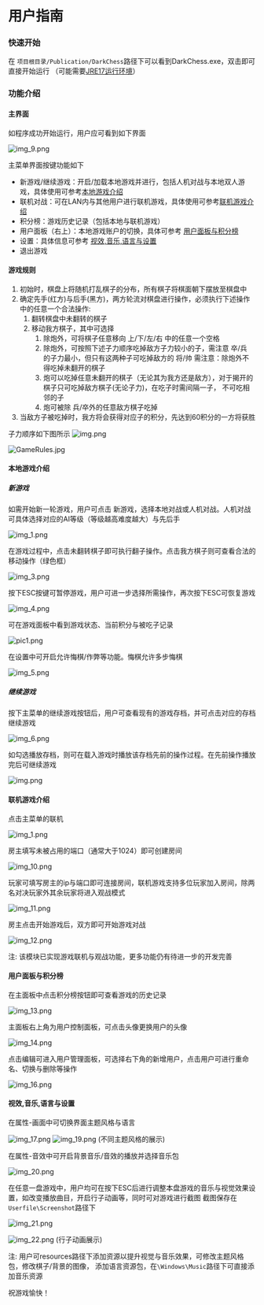 # 用户指南

### 快速开始

在 ```项目根目录/Publication/DarkChess```路径下可以看到DarkChess.exe，双击即可直接开始运行
（可能需要[JRE17运行环境](https://www.oracle.com/java/technologies/downloads/#java17)）

### 功能介绍

#### 主界面

如程序成功开始运行，用户应可看到如下界面

![img_9.png](Pic/doc_img/img_9.png)

主菜单界面按键功能如下

- 新游戏/继续游戏：开启/加载本地游戏并进行，包括人机对战与本地双人游戏，具体使用可参考[本地游戏介绍](#本地游戏介绍)
- 联机对战：可在LAN内与其他用户进行联机游戏，具体使用可参考[联机游戏介绍](#联机游戏介绍)
- 积分榜：游戏历史记录（包括本地与联机游戏）
- 用户面板（右上）：本地游戏账户的切换，具体可参考 [用户面板与积分榜](#用户面板与积分榜)
- 设置：具体信息可参考 [视效,音乐,语言与设置](#视效音乐语言与设置)
- 退出游戏

#### 游戏规则

1. 初始时，棋盘上将随机打乱棋子的分布，所有棋子将棋面朝下摆放至棋盘中
2. 确定先手(红方)与后手(黑方)，两方轮流对棋盘进行操作，必须执行下述操作中的任意一个合法操作:
    1. 翻转棋盘中未翻转的棋子
    2. 移动我方棋子，其中可选择
        1. 除炮外，可将棋子任意移向 上/下/左/右 中的任意一个空格
        2. 除炮外，可按照下述子力顺序吃掉敌方子力较小的子，需注意 卒/兵 的子力最小，但只有这两种子可吃掉敌方的 将/帅
           需注意：除炮外不得吃掉未翻开的棋子
        3. 炮可以吃掉任意未翻开的棋子（无论其为我方还是敌方），对于揭开的棋子只可吃掉敌方棋子(无论子力)，在吃子时需间隔一子，
           不可吃相邻的子
        4. 炮可被除 兵/卒外的任意敌方棋子吃掉
3. 当敌方子被吃掉时，我方将会获得对应子的积分，先达到60积分的一方将获胜

子力顺序如下图所示
![img.png](Pic/doc_img/img.png)

![GameRules.jpg](Pic%2FGameRules.jpg)

#### 本地游戏介绍

##### 新游戏

如需开始新一轮游戏，用户可点击 新游戏，选择本地对战或人机对战。人机对战可具体选择对应的AI等级（等级越高难度越大）与先后手

![img_1.png](Pic/doc_img/img_1.png)

在游戏过程中，点击未翻转棋子即可执行翻子操作。点击我方棋子则可查看合法的移动操作（绿色框）

![img_3.png](Pic/doc_img/img_3.png)

按下ESC按键可暂停游戏，用户可进一步选择所需操作，再次按下ESC可恢复游戏

![img_4.png](Pic/doc_img/img_4.png)

可在游戏面板中看到游戏状态、当前积分与被吃子记录

![pic1.png](Pic%2Fdoc_img%2Fpic1.png)

在设置中可开启允许悔棋/作弊等功能。悔棋允许多步悔棋

![img_5.png](Pic/doc_img/img_5.png)

##### 继续游戏

按下主菜单的继续游戏按钮后，用户可查看现有的游戏存档，并可点击对应的存档继续游戏

![img_6.png](Pic/doc_img/img_6.png)

如勾选播放存档，则可在载入游戏时播放该存档先前的操作过程。在先前操作播放完后可继续游戏

![img.png](Pic/doc_img/img_8.png)

#### 联机游戏介绍

点击主菜单的联机

![img_1.png](Pic/doc_img/img_7.png)

房主填写未被占用的端口（通常大于1024）即可创建房间

![img_10.png](Pic/doc_img/img_10.png)

玩家可填写房主的ip与端口即可连接房间，联机游戏支持多位玩家加入房间，除两名对决玩家外其余玩家将进入观战模式

![img_11.png](Pic/doc_img/img_11.png)

房主点击开始游戏后，双方即可开始游戏对战

![img_12.png](Pic/doc_img/img_12.png)

注: 该模块已实现游戏联机与观战功能，更多功能仍有待进一步的开发完善

#### 用户面板与积分榜

在主面板中点击积分榜按钮即可查看游戏的历史记录

![img_13.png](Pic/doc_img/img_13.png)

主面板右上角为用户控制面板，可点击头像更换用户的头像

![img_14.png](Pic/doc_img/img_14.png)

点击编辑可进入用户管理面板，可选择右下角的新增用户，点击用户可进行重命名、切换与删除等操作

![img_16.png](Pic/doc_img/img_16.png)

#### 视效,音乐,语言与设置

在属性-画面中可切换界面主题风格与语言

![img_17.png](Pic/doc_img/img_17.png)
![img_19.png](Pic/doc_img/img_19.png)
(不同主题风格的展示)

在属性-音效中可开启背景音乐/音效的播放并选择音乐包

![img_20.png](Pic/doc_img/img_20.png)

在任意一盘游戏中，用户均可在按下ESC后进行调整本盘游戏的音乐与视觉效果设置，如改变播放曲目，开启行子动画等，同时可对游戏进行截图
截图保存在```Userfile\Screenshot```路径下

![img_21.png](Pic/doc_img/img_21.png)

![img_22.png](Pic/doc_img/img_22.png)
(行子动画展示)

注: 用户可resources路径下添加资源以提升视觉与音乐效果，可修改主题风格包，修改棋子/背景的图像，
添加语言资源包，在```\Windows\Music```路径下可直接添加音乐资源

祝游戏愉快！